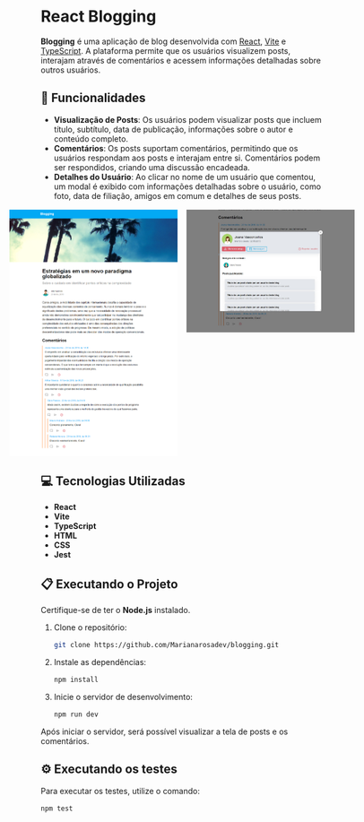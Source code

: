 # React Blogging

**Blogging** é uma aplicação de blog desenvolvida com [React](https://reactjs.org/), [Vite](https://vitejs.dev/) e [TypeScript](https://www.typescriptlang.org/). A plataforma permite que os usuários visualizem posts, interajam através de comentários e acessem informações detalhadas sobre outros usuários.

## 🚀 Funcionalidades

- **Visualização de Posts**: Os usuários podem visualizar posts que incluem título, subtítulo, data de publicação, informações sobre o autor e conteúdo completo.
- **Comentários**: Os posts suportam comentários, permitindo que os usuários respondam aos posts e interajam entre si. Comentários podem ser respondidos, criando uma discussão encadeada.
- **Detalhes do Usuário**: Ao clicar no nome de um usuário que comentou, um modal é exibido com informações detalhadas sobre o usuário, como foto, data de filiação, amigos em comum e detalhes de seus posts.

<div style="width:100%; margin-top: 16px; display: flex; align-items:start; justify-content:center">
  <img src="./src/assets/Screenshots/tela-post.png" alt="Screenshot da aplicação" width="300" heigth="500" style="margin-right: 16px;"/>
  <img src="./src/assets/Screenshots/modal-user.jpeg" alt="Screenshot da aplicação" width="300" heigth="500"/>
</div>

## 💻 Tecnologias Utilizadas

- **React**
- **Vite**
- **TypeScript**
- **HTML**
- **CSS**
- **Jest**

## 📋 Executando o Projeto

Certifique-se de ter o **Node.js** instalado.

1. Clone o repositório: 
   ```sh
   git clone https://github.com/Marianarosadev/blogging.git
   
2. Instale as dependências: 
   ```sh
   npm install

3. Inicie o servidor de desenvolvimento: 
   ```sh
   npm run dev

 Após iniciar o servidor, será possível visualizar a tela de posts e os comentários.

## ⚙️ Executando os testes

Para executar os testes, utilize o comando:

  ```sh
  npm test

